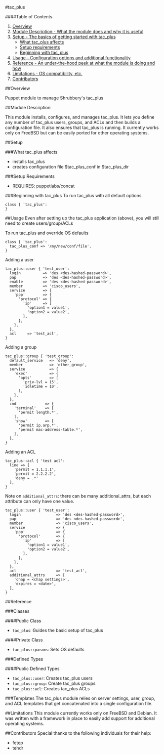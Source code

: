 #tac_plus

####Table of Contents

1. [Overview](#overview)
2. [Module Description - What the module does and why it is useful](#module-description)
3. [Setup - The basics of getting started with tac_plus](#setup)
    * [What tac_plus affects](#what-tac_plus-affects)
    * [Setup requirements](#setup-requirements)
    * [Beginning with tac_plus](#beginning-with-tac_plus])
4. [Usage - Configuration options and additional functionality](#usage)
5. [Reference - An under-the-hood peek at what the module is doing and how](#reference)
5. [Limitations - OS compatibility, etc.](#limitations)
6. [Contributors](#contributors)

##Overview

Puppet module to manage Shrubbery's tac_plus

##Module Description

This module installs, configures, and manages tac_plus.  It lets you define any number of tac_plus users, groups, and ACLs and then builds a configuration file.  It also ensures that tac_plus is running.
It currently works only on FreeBSD but can be easily ported for other operating systems.

##Setup

###What tac_plus affects
* installs tac_plus
* creates configuration file $tac_plus_conf in $tac_plus_dir

###Setup Requirements
* REQUIRES:  puppetlabs/concat

###Beginning with tac_plus
To run tac_plus with all default options
```puppet
class { 'tac_plus':
}
```

##Usage
Even after setting up the tac_plus application (above), you will still need to create users/group/ACLs

To run tac_plus and override OS defaults
```puppet
class { 'tac_plus':
  tac_plus_conf => '/my/new/conf/file',
}
```

Adding a user
```puppet
tac_plus::user { 'test_user':
  login          => 'des <des-hashed-password>',
  pap            => 'des <des-hashed-password>',
  enable         => 'des <des-hashed-password>',
  member         => 'cisco_users',
  service        => {
    'ppp'        => {
      'protocol' => {
        'ip'     => [
          'option1 = value1',
          'option2 = value2',
        ],
      },
    },
  },
  acl     => 'test_acl',
}
```

Adding a group
```puppet
tac_plus::group { 'test_group':
  default_service   => 'deny',
  member            => 'other_group',
  service           => {
    'exec'          => {
      'opts'        => [
        'priv-lvl = 15',
        'idletime = 10',
      ],
    },
  },
  cmd             => {
    'terminal'    => [
      'permit length.*',
    ],
    'show'        => [
      'permit ip.arp.*',
      'permit mac-address-table.*',
    ],
  },
}
```

Adding an ACL
```puppet
tac_plus::acl { 'test acl':
  line => [
    'permit = 1.1.1.1',
    'permit = 2.2.2.2',
    'deny = .*'
  ],
}
```

Note on `additional_attrs`:  there can be many additional_attrs, but each attribute can only have one value.
```puppet
tac_plus::user { 'test_user':
  login                => 'des <des-hashed-password>',
  pap                  => 'des <des-hashed-password>',
  member               => 'cisco_users',
  service              => {
    'ppp'              => {
      'protocol'       => {
        'ip'           => [
          'option1 = value1',
          'option2 = value2',
        ],
      },
    },
  },
  acl                  => 'test_acl',
  additional_attrs     => [
    'chap = <chap settings>',
    'expires = <date>',
  ],
}
```

##Reference

###Classes

####Public Class
* `tac_plus`: Guides the basic setup of tac_plus

####Private Class
* `tac_plus::params`: Sets OS defaults

###Defined Types

####Public Defined Types
* `tac_plus::user`: Creates tac_plus users
* `tac_plus::group`: Create tac_plus groups
* `tac_plus::acl`: Creates tac_plus ACLs

###Templates
The tac_plus module relies on server settings, user, group, and ACL templates that get concatenated into a single configuration file.

##Limitations
This module currently works only on FreeBSD and Debian.  It was written with a framework in place to easily add support for additional operating systems.

##Contributors
Special thanks to the following individuals for their help:
* fetep
* tehdr
